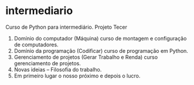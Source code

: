 # intermediario
Curso de Python para intermediário.
Projeto Tecer
1)	Domínio do computador (Máquina) curso de montagem e configuração de computadores.
2)	Domínio da programação (Codificar) curso de programação em Python.
3)	Gerenciamento de projetos (Gerar Trabalho e Renda) curso gerenciamento de projetos.
4)	Novas ideias – Filosofia do trabalho.
5)	Em primeiro lugar o nosso próximo e depois o lucro.